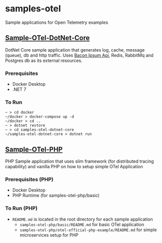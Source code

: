# samples-otel

Sample applications for Open Telemetry examples


## [Sample-OTel-DotNet-Core](./samples-otel-dotnet-core/)

DotNet Core sample application that generates log, cache, message (queue), db and http traffic.
Uses [Bacon Ipsum Api]("https://baconipsum.com/"), Redis, RabbitMq and Postgres db as its external resources.

### Prerequisites

* Docker Desktop
* .NET 7

### To Run

```shell
~ > cd docker
~/docker > docker-compose up -d
~/docker > cd ..
~ > dotnet restore
~ > cd samples-otel-dotnet-core
~/samples-otel-dotnet-core > dotnet run
```

## [Sample-OTel-PHP](./samples-otel-php/)

PHP Sample application that uses slim framework (for distributed tracing capability) and vanilla PHP on how to setup simple OTel Application

### Prerequisites (PHP)

* Docker Desktop
* PHP Runtime (for samples-otel-php/basic)

### To Run (PHP)

* `README.md` is located in the root directory for each sample application
  * `samples-otel-php/basic/README.md` for basic OTel application
  * `samples-otel-php/otel-official-php-example/README.md` for simple microservices setup for PHP